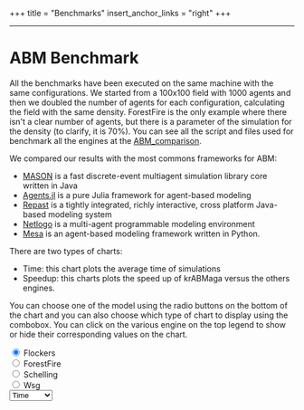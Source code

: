 +++
title = "Benchmarks"
insert_anchor_links = "right"
+++

---

<link rel="stylesheet" href="/benchmarks/benchmarks.css">


# ABM Benchmark
<!-- 
color code main index
 -->

All the benchmarks have been executed on the same machine with the same configurations. 
We started from a 100x100 field with 1000 agents and then we doubled the number of agents for each configuration, calculating the field with the same density.
ForestFire is the only example where there isn't a clear number of agents, but there is a parameter of the simulation for the density (to clarify, it is 70%). 
You can see all the script and files used for benchmark all the engines at the [ABM_comparison](https://github.com/rust-ab/abmcomparison).

We compared our results with the most commons frameworks for ABM:
- [MASON](https://cs.gmu.edu/~eclab/projects/mason/) is a fast discrete-event multiagent simulation library core written in Java
- [Agents.jl](https://juliadynamics.github.io/Agents.jl/stable/) is a pure Julia framework for agent-based modeling
- [Repast](https://repast.github.io/) is a tightly integrated, richly interactive, cross platform Java-based modeling system
- [Netlogo](https://ccl.northwestern.edu/netlogo/) is a multi-agent programmable modeling environment
- [Mesa](https://mesa.readthedocs.io/en/latest/#) is an agent-based modeling framework written in Python.

There are two types of charts:

- Time: this chart plots the average time of simulations
- Speedup: this charts plots the speed up of krABMaga versus the others engines.

You can choose one of the model using the radio buttons on the bottom of the chart and you can also choose which type of chart to display using the combobox.
You can click on the various engine on the top legend to show or hide their corresponding values on the chart.
    
<script src="https://cdn.jsdelivr.net/npm/chart.js@3.7.1/dist/chart.min.js"></script>
<div>
  <canvas id="myChart" width="400" height="150" style="background-color: white;"></canvas>
</div>
<div class="button-group" data-toggle="buttons" id="charts">
    <div class="button">
        <input type="radio" name="options" id="flockers" autocomplete="off" checked /> 
        <label class="btn btn-default" for="flockers">Flockers
        </label>
    </div>
    <div class="button">
        <input type="radio" name="options" id="forestfire" autocomplete="off" /> 
        <label class="btn btn-default" for="forestfire"> ForestFire
        </label>
    </div>
    <div class="button">
        <input type="radio" name="options" id="schelling" autocomplete="off" /> 
        <label class="btn btn-default" for="schelling"> Schelling
        </label>
    </div>
    <div class="button">
        <input type="radio" name="options" id="wsg" autocomplete="off" /> 
        <label class="btn btn-default" for="wsg"> Wsg
        </label>
    </div>
</div>
<select class="combotype select-css" value="time" id="combocharts">
    <option value="time" id="timecombo" selected>Time</option>
    <option value="speedup" id="speedupcombo">Speedup</option>
</select>


<script>
var myChart;
var real_data = [];
var real_names = [];
function drawAsync(chartName){
    return new Promise((resolve,reject)=>{
        //clear the array on each draw 
        real_data = [];
        real_names = [];
        fetch("../csv/" + chartName + ".csv").then((result)=>{result.text().then((text)=>{
            var a = text.split(/\r\n|\n/);
            for (var i=2; i<a.length; i++){
                var name = a[i].split(",")[0];
                real_names.push(name);
                //split the string by comma
                formatted = a[i].replace(/,/g, '.');
                //retrieve the decimal numbers from a[i] using regex
                var numbers = formatted.match(/\d+\.\d+/g);
                //convert the array of strings to an array of numbers
                numbers = numbers.map(Number);
                //create a new array from numbers taking every third elements (eliminate useless information like init ant step)
                numbers2 = numbers.filter((x,i)=>i%3==2);
                // create an array of pairs (x, y) from each element of numbers2 and a number that start from 1000 and multiply it by 2 at pow of i with 
                // the result being the x coordinate of the point
                dataset_pair = numbers2.map((x,i)=>[x,1000*Math.pow(2,i)]);
                // create a struct
                var my_data = [];
                for (j=0; j<dataset_pair.length; j++) {
                    my_data.push({x: dataset_pair[j][1], y: dataset_pair[j][0]});
                }
                real_data.push(my_data); 
            }
        })});
        setTimeout(()=>{
            resolve();
        ;} , 1000
        );
    });
}
async function draw(chartName){
    await drawAsync(chartName);
    const labels = [
        'Test',
    ];

    var details = [
        {
            name: "Rust-AB",
            col: 'rgba(255, 99, 132, 0.9)',
            mrk: 'circle',
        },
        {
            name: "MASON",
            col: 'rgba(54, 162, 235, 0.9)',
            mrk: 'cross',
        },
        {
            name: "Agent.jl",
            col: 'rgba(255, 206, 86, 0.9)',
            mrk: 'crossRot',
        },
        {
            name: "Repast",
            col: 'rgba(75, 192, 192, 0.9)',
            mrk: 'rectRot',
        },
        {
            name: "Netlogo",
            col: 'rgba(153, 102, 255, 0.9)',
            mrk: 'star',
        },
        {
            name: "Mesa",
            col: 'rgba(255, 159, 64, 0.9)',
            mrk: 'triangle',
        },
    ];

    const datasets = real_data.map((x,i)=>{
        return {
            label: real_names[i],
            data: x,
            backgroundColor: details.filter((x)=>x.name==real_names[i]).map(x=>x.col),
            borderColor: details.filter((x)=>x.name==real_names[i]).map(x=>x.col),
            borderWidth: 1,
            fill: false,
            pointStyle: details.filter((x)=>x.name==real_names[i]).map(x=>x.mrk),
            radius: 5,
        }
    });
    const data = {
        labels: labels,
        datasets: datasets,
    };

    var title_y = "seconds";
    if (document.getElementById("combocharts").value == "speedup"){
        title_y = "speedup";
    }

    const config = {
        type: 'scatter',
        data: data,
        options: {
            responsive: true,
            scales: {
                x: {
                    type: 'logarithmic',
                    position: 'bottom',
                    min: 950,
                    max: 130000,
                    title: {
                        text: '# of agents',
                        display: true,
                    }
                },
                y: {
                    type: 'logarithmic',
                    min: 0,
                    max: 100000,
                    drawTicks: false,
                    title: {
                        text: title_y,
                        display: true,
                    }
                }
            },
            plugins: {
                title: {
                    display: true,
                    text: chartName
                },
            },       
        },
    };
    myChart = new Chart(
    document.getElementById('myChart'),
    config,
  );
}
// name of the file csv to retrieve data
// this function is called on page load for the first time
// use the buttons to change the csv loaded
draw("flockers");
//check on radio
document.getElementById("charts").addEventListener('click', function (event) {
    if (event.target && event.target.matches("input[type='radio']")) {
        if (document.getElementById("combocharts").value == "time") {
            myChart.destroy();
            draw(event.target.id);
            myChart.update();
        }
        else {
            myChart.destroy();
            draw(event.target.id + "speedup");
            myChart.update();
        }
        
}});
//check on select option
document.getElementById("combocharts").addEventListener('change', function (event) {
    if (event.target && event.target.matches("select")) {
        if (event.target.value == "time") {
            var id = document.querySelector('input[name="options"]:checked').id;
            myChart.destroy();
            draw(id);
            myChart.update();
        }
        else {
            var id = document.querySelector('input[name="options"]:checked').id;
            myChart.destroy();
            draw(id + "speedup");
            myChart.update();
        }
    }
});
</script>